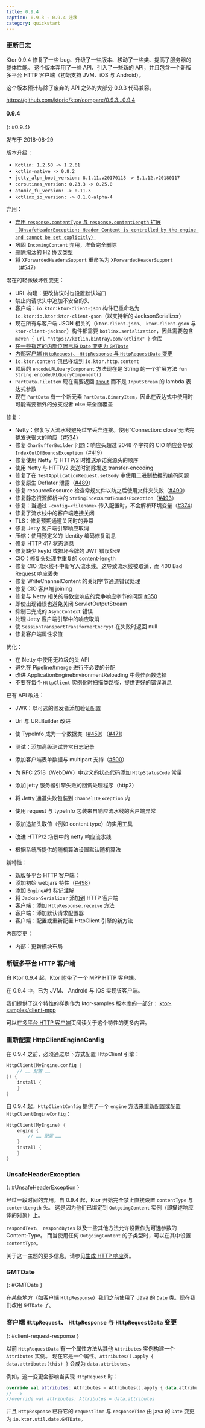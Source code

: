 ```yaml
---
title: 0.9.4
caption: 0.9.3 → 0.9.4 迁移
category: quickstart
---
```


### 更新日志

Ktor 0.9.4 修复了一些 bug、升级了一些版本、移动了一些类、提高了服务器的整体性能。
这个版本弃用了一些 API、引入了一些新的 API，并且包含一个新版多平台 HTTP 客户端（初始支持 JVM、iOS 与 Android）。

这个版本预计与除了废弃的 API 之外的大部分 0.9.3 代码兼容。

<https://github.com/ktorio/ktor/compare/0.9.3...0.9.4>

#### 0.9.4
{: #0.9.4}

发布于 2018-08-29

版本升级：

* `Kotlin: 1.2.50 -> 1.2.61`
* `kotlin-native -> 0.8.2`
* `jetty_alpn_boot_version: 8.1.11.v20170118 -> 8.1.12.v20180117`
* `coroutines_version: 0.23.3 -> 0.25.0`
* `atomic_fu_version: -> 0.11.3`
* `kotlinx_io_version: -> 0.1.0-alpha-4`

弃用：

* [弃用 `response.contentType` 与 `response.contentLength` 扩展（`UnsafeHeaderException: Header Content is controlled by the engine and cannot be set explicitly`）](#UnsafeHeaderException)
* 巩固 `IncomingContent` 弃用，准备完全删除
* 删除淘汰的 H2 协议类型
* 将 `XForwardedHeadersSupport` 重命名为 `XForwardedHeaderSupport`（[#547]）

潜在的轻微破坏性变更：

* URL 构建：更改协议时也设置默认端口
* 禁止向请求头中追加不安全的头
* 客户端：`io.ktor:ktor-client-json` 构件已重命名为 `io.ktor:io.ktor:ktor-client-gson`（以支持新的 JacksonSerializer）
* 现在所有与客户端 JSON 相关的（`ktor-client-json`、 `ktor-client-gson` 与 `ktor-client-jackson`）构件都需要 `kotlinx.serialization`，因此需要包含 `maven { url "https://kotlin.bintray.com/kotlinx" }` 仓库
* [在一些指定的内部位置已将 `Date` 变更为 `GMTDate`](#GMTDate)
* [内部客户端 `HttpRequest`、 `HttpResponse` 与 `HttpRequestData` 变更](#client-request-response)
* `io.ktor.content` 包已移动到 `io.ktor.http.content`
* 顶层的 `encodeURLQueryComponent` 方法现在是 String 的一个扩展方法 `fun String.encodeURLQueryComponent()`
* `PartData.FileItem` 现在需要返回 [`Input`](/kotlinx/io/io/input-output.html#input) 而不是 `InputStream` 的 lambda 表达式参数
* 现在 `PartData` 有一个新元素 `PartData.BinaryItem`，因此在表达式中使用时可能需要额外的分支或者 else 来全面覆盖

修复：

* Netty：修复写入流水线避免过早丢弃连接。使用“Connection: close”无法完整发送很大的响应（[#534]）
* 修复 `CharBufferBuilder` 问题：响应头超过 2048 个字符的 CIO 响应会导致 `IndexOutOfBoundsException`（[#419]）
* 修复使用 Netty 与 HTTP/2 时推送承诺资源头的顺序
* 使用 Netty 与 HTTP/2 发送时消除发送 transfer-encoding
* 修复了在 `TestApplicationRequest.setBody` 中使用二进制数据的编码问题
* 修复原生 Deflater 泄露（[#489]）
* 修复 resourceResource 检查常规文件以防之后使用文件夹失败（[#490]）
* 修复静态资源解析中的 `StringIndexOutOfBoundsException`（[#493]）
* 修复：当通过 `-config=<filename>` 传入配置时，不会解析环境变量（[#374]）
* 修复了流水线中的客户端连接关闭
* TLS：修复预期通道关闭时的异常
* 修复 Jetty 客户端引擎响应取消
* 压缩：使用预定义的 identity 编码修复消息
* 修复 HTTP 417 状态消息
* 修复缺少 keyId 或损坏令牌的 JWT 错误处理
* CIO：修复头处理中重复的 content-length
* 修复 CIO 流水线不中断写入流水线。这导致流水线被取消，而 400 Bad Request 响应丢失
* 修复 WriteChannelContent 的关闭字节通道错误处理
* 修复 CIO 客户端 joining
* 修复与 Netty 相关的导致空响应的竞争响应字节的问题 [#350]
* 即使出现错误也避免关闭 ServletOutputStream
* 抑制已完成的 `AsyncContext` 错误
* 处理 Jetty 客户端引擎中的响应取消
* 使 `SessionTransportTransformerEncrypt` 在失败时返回 null
* 修复客户端属性求值

优化：

* 在 Netty 中使用无垃圾的头 API
* 避免在 Pipeline#merge 进行不必要的分配
* 改进 ApplicationEngineEnvironmentReloading 中最佳函数选择
* 不要在每个 `HttpClient` 实例化时扫描类路径，提供更好的错误消息

已有 API 改进：

* JWK：以可选的颁发者添加验证配置
* Url 与 URLBuilder 改进
* 使 TypeInfo 成为一个数据类（[#459]）（[#471]）
* 测试：添加高级测试异常日志记录

* 添加客户端表单数据与 multipart 支持（[#500]）
* 为 RFC 2518（WebDAV）中定义的状态代码添加 `HttpStatusCode` 常量

* 添加 jetty 服务器引擎失败的回调处理程序（http2）
* 将 Jetty 通道失败包装到 `ChannelIOException` 内
* 使用 request 与 typeInfo 包装来自响应流水线的客户端异常

* 添加追加头取值（例如 content type）的实用工具

* 改进 HTTP/2 场景中的 netty 响应流水线
* 根据系统所提供的随机算法设置默认随机算法

新特性：

* 新版多平台 HTTP 客户端：
* 添加初始 webjars 特性（[#498]）
* 添加 `EngineAPI` 标记注解
* 将 `JacksonSerializer` 添加到 HTTP 客户端
* 客户端：添加 `HttpResponse.receive` 方法
* 客户端：添加默认请求配置器
* 客户端：配置或重新配置 HttpClient 引擎的新方法

内部变更：

* 内部：更新模块布局

[#419]: https://github.com/ktorio/ktor/issues/419
[#489]: https://github.com/ktorio/ktor/issues/489
[#490]: https://github.com/ktorio/ktor/issues/490
[#493]: https://github.com/ktorio/ktor/issues/493
[#374]: https://github.com/ktorio/ktor/issues/374
[#459]: https://github.com/ktorio/ktor/issues/459
[#471]: https://github.com/ktorio/ktor/issues/471
[#500]: https://github.com/ktorio/ktor/issues/500
[#498]: https://github.com/ktorio/ktor/issues/498
[#534]: https://github.com/ktorio/ktor/issues/534
[#350]: https://github.com/ktorio/ktor/issues/350
[#547]: https://github.com/ktorio/ktor/pull/547


### 新版多平台 HTTP 客户端

自 Ktor 0.9.4 起，Ktor 附带了一个 MPP HTTP 客户端。

在 0.9.4 中，已为 JVM、 Android 与 iOS 实现该客户端。

我们提供了这个特性的样例作为 ktor-samples 版本库的一部分：
[ktor-samples/client-mpp](https://github.com/ktorio/ktor-samples/tree/master/mpp/client-mpp)

可以在[多平台 HTTP 客户端]()页阅读关于这个特性的更多内容。


### 重新配置 HttpClientEngineConfig

在 0.9.4 之前，必须通过以下方式配置 HttpClient 引擎：

```kotlin
HttpClient(MyEngine.config {
    // …… 配置 ……
}) {
    install {
    }
}
```

自 0.9.4 起，`HttpClientConfig` 提供了一个 `engine` 方法来重新配置或配置 `HttpClientEngineConfig`：

```kotlin
HttpClient(MyEngine) {
    engine {
        // …… 配置 ……
    }
    install {
    }
}
```

### UnsafeHeaderException
{: #UnsafeHeaderException }

经过一段时间的弃用，自 0.9.4 起，Ktor 开始完全禁止直接设置 `contentType` 与 `contentLength` 头。
这是因为他们已绑定到 `OutgoingContent` 实例（即描述响应体的对象）上。

`respondText`、 `respondBytes` 以及一些其他方法允许设置作为可选参数的 Content-Type。
而当使用任何 `OutgoingContent` 的子类型时，可以在其中设置 `contentType`。

关于这一主题的更多信息，请参见[生成 HTTP 响应](/servers/calls/responses.html)页。

### GMTDate
{: #GMTDate }

在某些地方（如客户端 `HttpResponse`）我们之前使用了 Java 的 `Date` 类。现在我们改用 `GMTDate` 了。


### 客户端 `HttpRequest`、 `HttpResponse` 与 `HttpRequestData` 变更
{: #client-request-response }

以前 `HttpRequestData` 有一个属性方法从其他 `Attributes` 实例构建一个 `Attributes` 实例。
现在它是一个属性。`Attributes().apply { data.attributes(this) }` 会成为 `data.attributes`。

例如，这一变更会影响当实现 `HttpRequest` 时：

```kotlin
override val attributes: Attributes = Attributes().apply { data.attributes(this) }
// -->
//override val attributes: Attributes = data.attributes
```

并且 `HttpResponse` 已将它的 `requestTime` 与 `responseTime` 由 java 的 `Date` 变更为 `io.ktor.util.date.GMTDate`。
